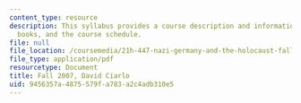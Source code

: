 ```yaml
---
content_type: resource
description: This syllabus provides a course description and information on grading,
  books, and the course schedule.
file: null
file_location: /coursemedia/21h-447-nazi-germany-and-the-holocaust-fall-2004/9456357a4875579fa783a2c4adb310e5_MIT21H_447f04_syllf07.pdf
file_type: application/pdf
resourcetype: Document
title: Fall 2007, David Ciarlo
uid: 9456357a-4875-579f-a783-a2c4adb310e5
---
```

